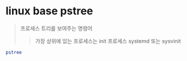 # linux base pstree

> 프로세스 트리를 보여주는 명령어
>
> > 가장 상위에 있는 프로세스는 init 프로세스 systemd 또는 sysvinit

```sh
pstree
```
